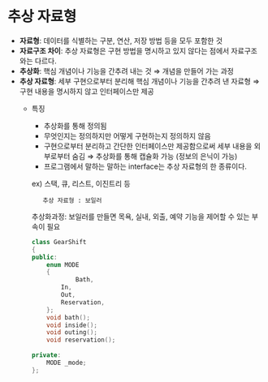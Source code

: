 # 추상 자료형

- **자료형**: 데이터를 식별하는 구분, 연산, 저장 방법 등을 모두 포함한 것
- **자료구조 차이**: 추상 자료형은 구현 방법을 명시하고 있지 않다는 점에서 자료구조와는 다르다.
- **추상화**: 핵심 개념이나 기능을 간추려 내는 것 ⇒ 개념을 만들어 가는 과정
- **추상 자료형**: 세부 구현으로부터 분리해 핵심 개념이나 기능을 간추려 낸 자료형 ⇒ 구현 내용을 명시하지 않고 인터페이스만 제공
    - 특징
        - 추상화를 통해 정의됨
        - 무엇인지는 정의하지만 어떻게 구현하는지 정의하지 않음
        - 구현으로부터 분리하고 간단한 인터페이스만 제공함으로써 세부 내용을 외부로부터 숨김 ⇒ 추상화를  통해 캡슐화 가능 (정보의 은닉이 가능)
        - 프로그램에서 말하는 말하는 interface는 추상 자료형의 한 종류이다.

        ex) 스택, 큐, 리스트, 이진트리 등

             추상 자료형 : 보일러

        추상화과정: 보일러를 만들면 목욕, 실내, 외출, 예약 기능을 제어할 수 있는 부속이 필요 

        ```cpp
        class GearShift
        {
        public:
            enum MODE
            {
        	    	Bath,
                In, 
                Out,
                Reservation,
            };
            void bath();
            void inside();
            void outing();
            void reservation();
            
        private:
            MODE _mode;
        };
        ```
